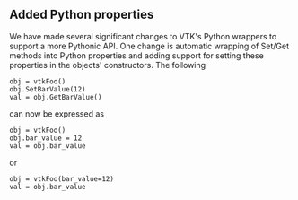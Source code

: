 ## Added Python properties

We have made several significant changes to VTK's Python
wrappers to support a more Pythonic API. One change
is automatic wrapping of Set/Get methods into Python
properties and adding support for setting these properties
in the objects' constructors. The following
```
obj = vtkFoo()
obj.SetBarValue(12)
val = obj.GetBarValue()
```
can now be expressed as
```
obj = vtkFoo()
obj.bar_value = 12
val = obj.bar_value
```
or
```
obj = vtkFoo(bar_value=12)
val = obj.bar_value
```
